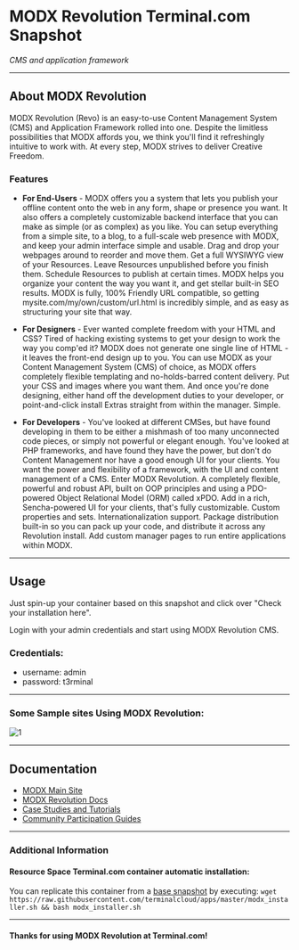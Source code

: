 # **MODX Revolution** Terminal.com Snapshot
*CMS and application framework*

---

## About MODX Revolution
MODX Revolution (Revo) is an easy-to-use Content Management System (CMS) and Application Framework rolled into one. Despite the limitless possibilities that MODX affords you, we think you'll find it refreshingly intuitive to work with. At every step, MODX strives to deliver Creative Freedom.


### Features
- **For End-Users** - MODX offers you a system that lets you publish your offline content onto the web in any form, shape or presence you want. It also offers a completely customizable backend interface that you can make as simple (or as complex) as you like.
You can setup everything from a simple site, to a blog, to a full-scale web presence with MODX, and keep your admin interface simple and usable. Drag and drop your webpages around to reorder and move them. Get a full WYSIWYG view of your Resources. Leave Resources unpublished before you finish them. Schedule Resources to publish at certain times.
MODX helps you organize your content the way you want it, and get stellar built-in SEO results. MODX is fully, 100% Friendly URL compatible, so getting mysite.com/my/own/custom/url.html is incredibly simple, and as easy as structuring your site that way.

- **For Designers** - Ever wanted complete freedom with your HTML and CSS? Tired of hacking existing systems to get your design to work the way you comp'ed it? MODX does not generate one single line of HTML - it leaves the front-end design up to you.
You can use MODX as your Content Management System (CMS) of choice, as MODX offers completely flexible templating and no-holds-barred content delivery. Put your CSS and images where you want them. And once you're done designing, either hand off the development duties to your developer, or point-and-click install Extras straight from within the manager. Simple.

- **For Developers** - You've looked at different CMSes, but have found developing in them to be either a mishmash of too many unconnected code pieces, or simply not powerful or elegant enough. You've looked at PHP frameworks, and have found they have the power, but don't do Content Management nor have a good enough UI for your clients. You want the power and flexibility of a framework, with the UI and content management of a CMS.
Enter MODX Revolution. A completely flexible, powerful and robust API, built on OOP principles and using a PDO-powered Object Relational Model (ORM) called xPDO. Add in a rich, Sencha-powered UI for your clients, that's fully customizable. Custom properties and sets. Internationalization support. Package distribution built-in so you can pack up your code, and distribute it across any Revolution install. Add custom manager pages to run entire applications within MODX.

---

## Usage

Just spin-up your container based on this snapshot and click over "Check your installation here".

Login with your admin credentials and start using  MODX Revolution CMS.


### Credentials:

- username: admin
- password: t3rminal


---
### Some Sample sites Using MODX Revolution:

![1](http://cdn.modx.com/assets/i/refresh14/sites-collage.jpg)

---

## Documentation
- [MODX Main Site](http://modx.com/)
- [MODX Revolution Docs](http://rtfm.modx.com/revolution/2.x/)
- [Case Studies and Tutorials](http://rtfm.modx.com/revolution/2.x/case-studies-and-tutorials)
- [Community Participation Guides](http://rtfm.modx.com/community/)

---


### Additional Information
#### Resource Space Terminal.com container automatic installation:
You can replicate this container from a [base snapshot](https://www.terminal.com/tiny/FzpHiTXG1K) by executing:
`wget https://raw.githubusercontent.com/terminalcloud/apps/master/modx_installer.sh && bash modx_installer.sh`


---

#### Thanks for using MODX Revolution at Terminal.com!